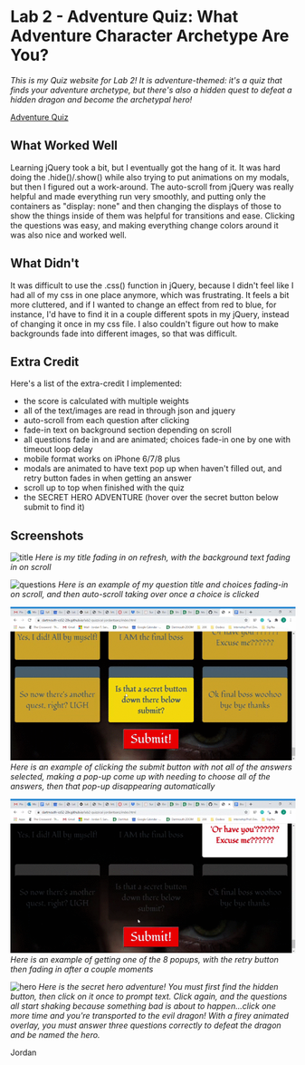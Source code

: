 # Lab 2 - Adventure Quiz: What Adventure Character Archetype Are You? 

*This is my Quiz website for Lab 2! It is adventure-themed: it's a quiz that finds your adventure archetype, but there's also a hidden quest to defeat a hidden dragon and become the archetypal hero!*

[Adventure Quiz](https://dartmouth-cs52-20x.github.io/lab2-quizzical-jordantsanz/index.html)

## What Worked Well
Learning jQuery took a bit, but I eventually got the hang of it. It was hard doing the .hide()/.show() while also trying to put animations on my modals, but then I figured out a work-around. The auto-scroll from jQuery was really helpful and made everything run very smoothly, and putting only the containers as "display: none" and then changing the displays of those to show the things inside of them was helpful for transitions and ease. Clicking the questions was easy, and making everything change colors around it was also nice and worked well.

## What Didn't
It was difficult to use the .css() function in jQuery, because I didn't feel like I had all of my css in one place anymore, which was frustrating. It feels a bit more cluttered, and if I wanted to change an effect from red to blue, for instance, I'd have to find it in a couple different spots in my jQuery, instead of changing it once in my css file. I also couldn't figure out how to make backgrounds fade into different images, so that was difficult.

## Extra Credit
Here's a list of the extra-credit I implemented:
 - the score is calculated with multiple weights
 - all of the text/images are read in through json and jquery
 - auto-scroll from each question after clicking
 - fade-in text on background section depending on scroll
 - all questions fade in and are animated; choices fade-in one by one with timeout loop delay
 - mobile format works on iPhone 6/7/8 plus
 - modals are animated to have text pop up when haven't filled out, and retry button fades in when getting an answer
 - scroll up to top when finished with the quiz
 - the SECRET HERO ADVENTURE (hover over the secret button below submit to find it)
 

## Screenshots

![title](images/title.gif)
*Here is my title fading in on refresh, with the background text fading in on scroll*

![questions](images/questions.gif)
*Here is an example of my question title and choices fading-in on scroll, and then auto-scroll taking over once a choice is clicked*

![oops](images/oops.gif) 
*Here is an example of clicking the submit button with not all of the answers selected, making a pop-up come up with needing to choose all of the answers, then that pop-up disappearing automatically*

![answer](images/answer.gif)
*Here is an example of getting one of the 8 popups, with the retry button then fading in after a couple moments*

![hero](images/hero.gif)
*Here is the secret hero adventure! You must first find the hidden button, then click on it once to prompt text. Click again, and the questions all start shaking because something bad is about to happen...click one more time and you're transported to the evil dragon! With a firey animated overlay, you must answer three questions correctly to defeat the dragon and be named the hero.*


Jordan
